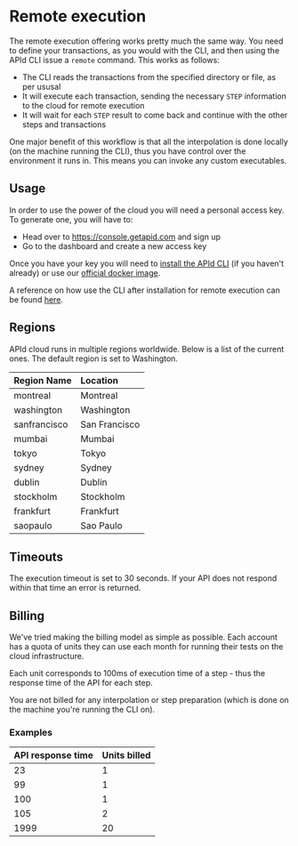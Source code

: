 # Remote execution

The remote execution offering works pretty much the same way. You need to define your transactions, as you would with the CLI, and then using the APId CLI issue a `remote` command. This works as follows:

- The CLI reads the transactions from the specified directory or file, as per ususal
- It will execute each transaction, sending the necessary `STEP` information to the cloud for remote execution
- It will wait for each `STEP` result to come back and continue with the other steps and transactions

One major benefit of this workflow is that all the interpolation is done locally (on the machine running the CLI), thus you have control over the environment it runs in. This means you can invoke any custom executables.

## Usage

In order to use the power of the cloud you will need a personal access key. To generate one, you will have to:

- Head over to https://console.getapid.com and sign up
- Go to the dashboard and create a new access key

Once you have your key you will need to [install the APId CLI](../installation/cli.md) (if you haven't already) or use our [official docker image](../installation/docker.md).

A reference on how use the CLI after installation for remote execution can be found [here](../cli/remote.md).

## Regions

APId cloud runs in multiple regions worldwide. Below is a list of the current ones. The default region is set to Washington.

| Region Name  | Location      |
| :----------- | :------------ |
| montreal     | Montreal      |
| washington   | Washington    |
| sanfrancisco | San Francisco |
| mumbai       | Mumbai        |
| tokyo        | Tokyo         |
| sydney       | Sydney        |
| dublin       | Dublin        |
| stockholm    | Stockholm     |
| frankfurt    | Frankfurt     |
| saopaulo     | Sao Paulo     |

## Timeouts

The execution timeout is set to 30 seconds. If your API does not respond within that time an error is returned.

## Billing

We've tried making the billing model as simple as possible. Each account has a quota of units they can use each month for running their tests on the cloud infrastructure.

Each unit corresponds to 100ms of execution time of a step - thus the response time of the API for each step.

You are not billed for any interpolation or step preparation (which is done on the machine you're running the CLI on).

### Examples

| API response time | Units billed |
| :---------------- | :----------- |
| 23                | 1            |
| 99                | 1            |
| 100               | 1            |
| 105               | 2            |
| 1999              | 20           |
